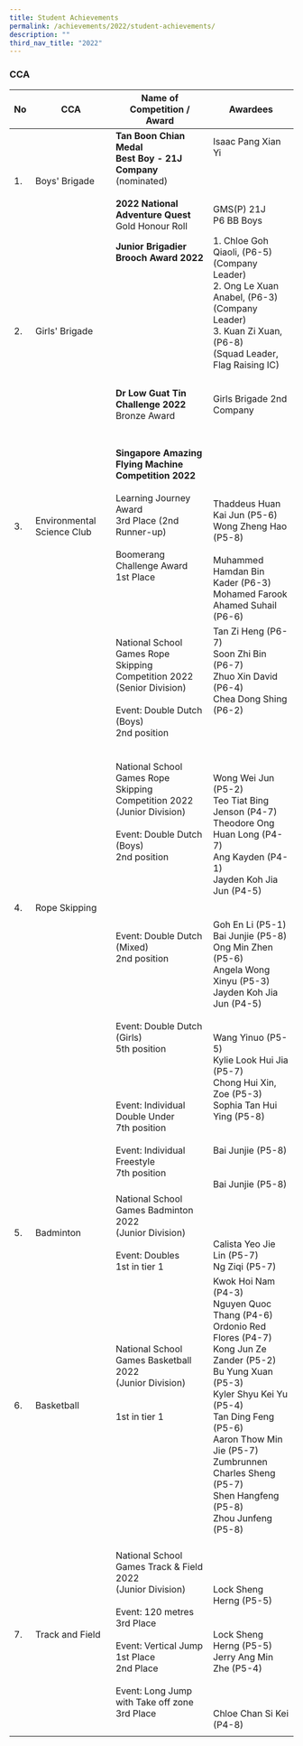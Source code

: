 ```yaml
---
title: Student Achievements
permalink: /achievements/2022/student-achievements/
description: ""
third_nav_title: "2022"
---
```

### CCA

| No | CCA | Name of Competition / Award | Awardees |
|---|---|---|---|
|  1. |  Boys' Brigade | **Tan Boon Chian Medal** <br>**Best Boy - 21J Company** (nominated)<br><br>**2022 National Adventure Quest**<br>Gold Honour Roll | Isaac Pang Xian Yi<br><br><br><br><Br>GMS(P) 21J<br>P6 BB Boys |
|  2. |  Girls' Brigade | **Junior Brigadier Brooch Award 2022**<br><br><br><br><br><br><br><br><Br><Br><Br><Br>**Dr Low Guat Tin Challenge 2022**<br>Bronze Award | 1. Chloe Goh Qiaoli, (P6-5)<br>(Company Leader)<br>2. Ong Le Xuan Anabel, (P6-3)<br>(Company Leader)<br>3. Kuan Zi Xuan, (P6-8)<br>(Squad Leader, Flag Raising IC)<br><br><br>Girls Brigade 2nd Company<br><br> |
|  3. |  Environmental Science Club | **Singapore Amazing Flying Machine Competition 2022**<br><br>Learning Journey Award<br>3rd Place (2nd Runner-up)<br><br>Boomerang Challenge Award<br>1st Place<br><br><br> | <br><br><Br><Br><br><Br>Thaddeus Huan Kai Jun (P5-6)<br>Wong Zheng Hao (P5-8)<br><br>Muhammed Hamdan Bin Kader (P6-3)<br> Mohamed Farook Ahamed Suhail (P6-6) |
| 4.  | Rope Skipping  |  National School Games Rope Skipping Competition 2022<br>(Senior Division)<br><br>Event: Double Dutch (Boys)<br>2nd position<br><br><br>National School Games Rope Skipping Competition 2022<br>(Junior Division)<br><br>Event: Double Dutch (Boys)<br>2nd position<br><br><br><br><br><br><br>Event: Double Dutch (Mixed)<br>2nd position<br><br><br><br><br><br>Event: Double Dutch (Girls)<br>5th position<br><br><br><br><br>Event: Individual Double Under<br>7th position<br><br>Event: Individual Freestyle<br>7th position<br> | Tan Zi Heng (P6-7)<br>Soon Zhi Bin (P6-7)<br>Zhuo Xin David (P6-4)<br>Chea Dong Shing (P6-2)<br><br><br><br><br><br>Wong Wei Jun (P5-2)<br>Teo Tiat Bing Jenson (P4-7)<br>Theodore Ong Huan Long (P4-7)<br>Ang Kayden (P4-1)<br>Jayden Koh Jia Jun (P4-5)<br><br><br>Goh En Li (P5-1)<br>Bai Junjie (P5-8)<br>Ong Min Zhen (P5-6)<br>Angela Wong Xinyu (P5-3)<br>Jayden Koh Jia Jun (P4-5)<br><br><br>Wang Yinuo (P5-5)<br>Kylie Look Hui Jia (P5-7)<br>Chong Hui Xin, Zoe (P5-3)<br>Sophia Tan Hui Ying (P5-8)<br><br><br>Bai Junjie (P5-8)<br><br><br>Bai Junjie (P5-8) |
|  5. |  Badminton |   National School Games Badminton 2022<br>(Junior Division)<br><br>Event: Doubles<br>1st in tier 1 |  <br><br><br><br>Calista Yeo Jie Lin (P5-7)<br>Ng Ziqi (P5-7) |
| 6.  |  Basketball |  National School Games Basketball 2022<br>(Junior Division)<br><br><br>1st in tier 1<br><br><br><br><br> |  Kwok Hoi Nam (P4-3)<br>Nguyen Quoc Thang (P4-6)<br>Ordonio Red Flores (P4-7)<br>Kong Jun Ze Zander (P5-2)<br>Bu Yung Xuan (P5-3)<br>Kyler Shyu Kei Yu (P5-4)<br>Tan Ding Feng (P5-6)<br>Aaron Thow Min Jie (P5-7)<br>Zumbrunnen Charles Sheng (P5-7)<br>Shen Hangfeng (P5-8)<br>Zhou Junfeng (P5-8) |
| 7.  | Track and Field  |   National School Games Track & Field 2022<br>(Junior Division)<br><br>Event: 120 metres<br>3rd Place<br><br>Event: Vertical Jump<br>1st Place<br>2nd Place<br><br>Event: Long Jump with Take off zone<br>3rd Place | <br><br><br><br>Lock Sheng Herng (P5-5) <br><br><br>Lock Sheng Herng (P5-5)<br>Jerry Ang Min Zhe (P5-4)<br><br><br><br>Chloe Chan Si Kei (P4-8) |
| | |